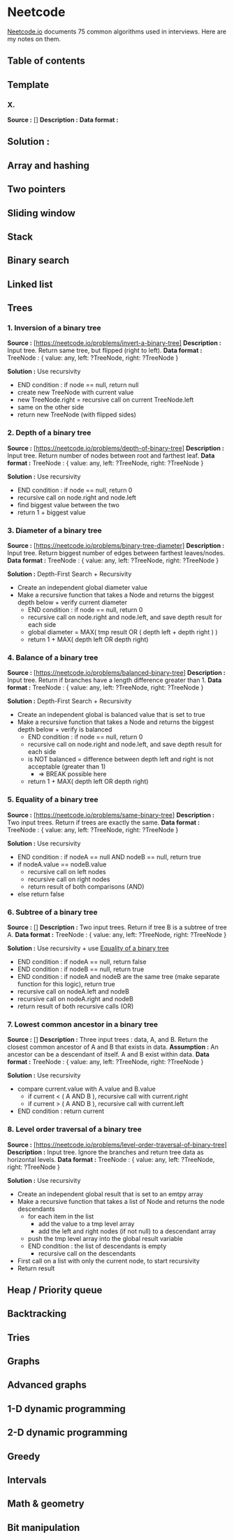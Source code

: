 # Neetcode

[Neetcode.io](https://neetcode.io/practice) documents 75 common algorithms used in interviews. Here are my notes on them.

## Table of contents
<!-- TO BE ADDED -->

## Template
<!-- START OF COPY -->
### X. 

**Source :** []
**Description :**
**Data format :**

**Solution :**
- 
<!-- END OF COPY -->

## Array and hashing

## Two pointers

## Sliding window

## Stack

## Binary search

## Linked list

## Trees

### 1. Inversion of a binary tree

**Source :** [https://neetcode.io/problems/invert-a-binary-tree]
**Description :** Input tree. Return same tree, but flipped (right to left).
**Data format :** TreeNode : { value: any, left: ?TreeNode, right: ?TreeNode }

**Solution :** Use recursivity
- END condition : if node == null, return null
- create new TreeNode with current value
- new TreeNode.right = recursive call on current TreeNode.left
- same on the other side
- return new TreeNode (with flipped sides)

### 2. Depth of a binary tree

**Source :** [https://neetcode.io/problems/depth-of-binary-tree]
**Description :** Input tree. Return number of nodes between root and farthest leaf.
**Data format :** TreeNode : { value: any, left: ?TreeNode, right: ?TreeNode }

**Solution :** Use recursivity
- END condition : if node == null, return 0
- recursive call on node.right and node.left
- find biggest value between the two
- return 1 + biggest value

### 3. Diameter of a binary tree

**Source :** [https://neetcode.io/problems/binary-tree-diameter]
**Description :** Input tree. Return biggest number of edges between farthest leaves/nodes.
**Data format :** TreeNode : { value: any, left: ?TreeNode, right: ?TreeNode }

**Solution :** Depth-First Search + Recursivity
- Create an independent global diameter value
- Make a recursive function that takes a Node and returns the biggest depth below + verify current diameter
  - END condition : if node == null, return 0
  - recursive call on node.right and node.left, and save depth result for each side
  - global diameter = MAX( tmp result OR ( depth left + depth right ) )
  - return 1 + MAX( depth left OR depth right)

### 4. Balance of a binary tree

**Source :** [https://neetcode.io/problems/balanced-binary-tree]
**Description :** Input tree. Return if branches have a length difference greater than 1.
**Data format :** TreeNode : { value: any, left: ?TreeNode, right: ?TreeNode }

**Solution :** Depth-First Search + Recursivity
- Create an independent global is balanced value that is set to true
- Make a recursive function that takes a Node and returns the biggest depth below + verify is balanced
  - END condition : if node == null, return 0
  - recursive call on node.right and node.left, and save depth result for each side
  - is NOT balanced = difference between depth left and right is not acceptable (greater than 1)
    - => BREAK possible here
  - return 1 + MAX( depth left OR depth right)
 
### 5. Equality of a binary tree

**Source :** [https://neetcode.io/problems/same-binary-tree]
**Description :** Two input trees. Return if trees are exactly the same.
**Data format :** TreeNode : { value: any, left: ?TreeNode, right: ?TreeNode }

**Solution :** Use recursivity
- END condition : if nodeA == null AND nodeB == null, return true
- if nodeA.value == nodeB.value
  - recursive call on left nodes
  - recursive call on right nodes
  - return result of both comparisons (AND)
- else return false

### 6. Subtree of a binary tree

**Source :** []
**Description :** Two input trees. Return if tree B is a subtree of tree A.
**Data format :** TreeNode : { value: any, left: ?TreeNode, right: ?TreeNode }

**Solution :** Use recursivity + use [Equality of a binary tree](<!-- TODO add proper link -->)
- END condition : if nodeA == null, return false
- END condition : if nodeB == null, return true
- END condition : if nodeA and nodeB are the same tree (make separate function for this logic), return true
- recursive call on nodeA.left and nodeB
- recursive call on nodeA.right and nodeB
- return result of both recursive calls (OR)

### 7. Lowest common ancestor in a binary tree

**Source :** []
**Description :** Three input trees : data, A, and B. Return the closest common ancestor of A and B that exists in data.
**Assumption :** An ancestor can be a descendant of itself. A and B exist within data.
**Data format :** TreeNode : { value: any, left: ?TreeNode, right: ?TreeNode }

**Solution :** Use recursivity
- compare current.value with A.value and B.value
  - if current < ( A AND B ), recursive call with current.right
  - if current > ( A AND B ), recursive call with current.left
- END condition : return current

### 8. Level order traversal of a binary tree

**Source :** [https://neetcode.io/problems/level-order-traversal-of-binary-tree]
**Description :** Input tree. Ignore the branches and return tree data as horizontal levels.
**Data format :** TreeNode : { value: any, left: ?TreeNode, right: ?TreeNode }

**Solution :** Use recursivity
- Create an independent global result that is set to an emtpy array
- Make a recursive function that takes a list of Node and returns the node descendants
  - for each item in the list
    - add the value to a tmp level array
    - add the left and right nodes (if not null) to a descendant array
  - push the tmp level array into the global result variable
  - END condition : the list of descendants is empty
    - recursive call on the descendants
- First call on a list with only the current node, to start recursivity
- Return result 

## Heap / Priority queue

## Backtracking

## Tries

## Graphs

## Advanced graphs

## 1-D dynamic programming

## 2-D dynamic programming

## Greedy

## Intervals

## Math & geometry

## Bit manipulation
